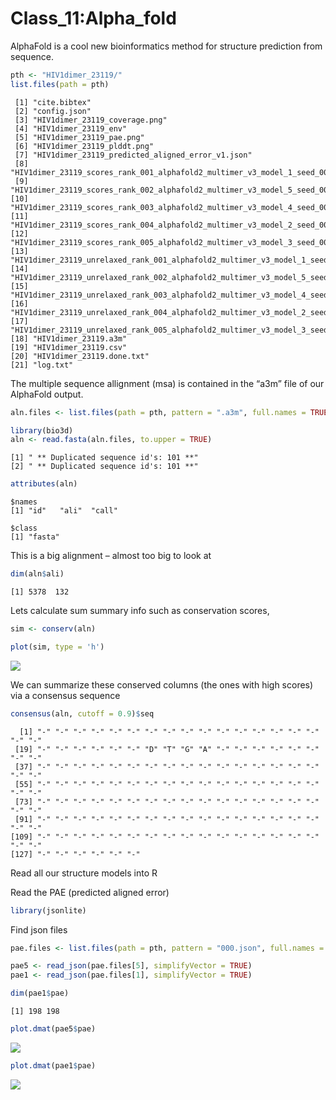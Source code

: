 # Class_11:Alpha_fold

AlphaFold is a cool new bioinformatics method for structure prediction
from sequence.

``` r
pth <- "HIV1dimer_23119/"
list.files(path = pth)
```

     [1] "cite.bibtex"                                                                   
     [2] "config.json"                                                                   
     [3] "HIV1dimer_23119_coverage.png"                                                  
     [4] "HIV1dimer_23119_env"                                                           
     [5] "HIV1dimer_23119_pae.png"                                                       
     [6] "HIV1dimer_23119_plddt.png"                                                     
     [7] "HIV1dimer_23119_predicted_aligned_error_v1.json"                               
     [8] "HIV1dimer_23119_scores_rank_001_alphafold2_multimer_v3_model_1_seed_000.json"  
     [9] "HIV1dimer_23119_scores_rank_002_alphafold2_multimer_v3_model_5_seed_000.json"  
    [10] "HIV1dimer_23119_scores_rank_003_alphafold2_multimer_v3_model_4_seed_000.json"  
    [11] "HIV1dimer_23119_scores_rank_004_alphafold2_multimer_v3_model_2_seed_000.json"  
    [12] "HIV1dimer_23119_scores_rank_005_alphafold2_multimer_v3_model_3_seed_000.json"  
    [13] "HIV1dimer_23119_unrelaxed_rank_001_alphafold2_multimer_v3_model_1_seed_000.pdb"
    [14] "HIV1dimer_23119_unrelaxed_rank_002_alphafold2_multimer_v3_model_5_seed_000.pdb"
    [15] "HIV1dimer_23119_unrelaxed_rank_003_alphafold2_multimer_v3_model_4_seed_000.pdb"
    [16] "HIV1dimer_23119_unrelaxed_rank_004_alphafold2_multimer_v3_model_2_seed_000.pdb"
    [17] "HIV1dimer_23119_unrelaxed_rank_005_alphafold2_multimer_v3_model_3_seed_000.pdb"
    [18] "HIV1dimer_23119.a3m"                                                           
    [19] "HIV1dimer_23119.csv"                                                           
    [20] "HIV1dimer_23119.done.txt"                                                      
    [21] "log.txt"                                                                       

The multiple sequence allignment (msa) is contained in the “a3m” file of
our AlphaFold output.

``` r
aln.files <- list.files(path = pth, pattern = ".a3m", full.names = TRUE)
```

``` r
library(bio3d)
aln <- read.fasta(aln.files, to.upper = TRUE)
```

    [1] " ** Duplicated sequence id's: 101 **"
    [2] " ** Duplicated sequence id's: 101 **"

``` r
attributes(aln)
```

    $names
    [1] "id"   "ali"  "call"

    $class
    [1] "fasta"

This is a big alignment – almost too big to look at

``` r
dim(aln$ali)
```

    [1] 5378  132

Lets calculate sum summary info such as conservation scores,

``` r
sim <- conserv(aln)
```

``` r
plot(sim, type = 'h')
```

![](CLass_11_files/figure-commonmark/unnamed-chunk-7-1.png)

We can summarize these conserved columns (the ones with high scores) via
a consensus sequence

``` r
consensus(aln, cutoff = 0.9)$seq
```

      [1] "-" "-" "-" "-" "-" "-" "-" "-" "-" "-" "-" "-" "-" "-" "-" "-" "-" "-"
     [19] "-" "-" "-" "-" "-" "-" "D" "T" "G" "A" "-" "-" "-" "-" "-" "-" "-" "-"
     [37] "-" "-" "-" "-" "-" "-" "-" "-" "-" "-" "-" "-" "-" "-" "-" "-" "-" "-"
     [55] "-" "-" "-" "-" "-" "-" "-" "-" "-" "-" "-" "-" "-" "-" "-" "-" "-" "-"
     [73] "-" "-" "-" "-" "-" "-" "-" "-" "-" "-" "-" "-" "-" "-" "-" "-" "-" "-"
     [91] "-" "-" "-" "-" "-" "-" "-" "-" "-" "-" "-" "-" "-" "-" "-" "-" "-" "-"
    [109] "-" "-" "-" "-" "-" "-" "-" "-" "-" "-" "-" "-" "-" "-" "-" "-" "-" "-"
    [127] "-" "-" "-" "-" "-" "-"

Read all our structure models into R

Read the PAE (predicted aligned error)

``` r
library(jsonlite)
```

Find json files

``` r
pae.files <- list.files(path = pth, pattern = "000.json", full.names = TRUE)
```

``` r
pae5 <- read_json(pae.files[5], simplifyVector = TRUE)
pae1 <- read_json(pae.files[1], simplifyVector = TRUE)
```

``` r
dim(pae1$pae)
```

    [1] 198 198

``` r
plot.dmat(pae5$pae)
```

![](CLass_11_files/figure-commonmark/unnamed-chunk-13-1.png)

``` r
plot.dmat(pae1$pae)
```

![](CLass_11_files/figure-commonmark/unnamed-chunk-14-1.png)
